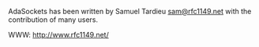 AdaSockets has been written by Samuel Tardieu <sam@rfc1149.net> with the
contribution of many users.

WWW: http://www.rfc1149.net/
